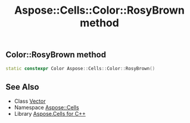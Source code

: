 ﻿---
title: Aspose::Cells::Color::RosyBrown method
linktitle: RosyBrown
second_title: Aspose.Cells for C++ API Reference
description: 'How to use RosyBrown method of Aspose::Cells::Color class in C++.'
type: docs
weight: 7200
url: /cpp/aspose.cells/color/rosybrown/
---
## Color::RosyBrown method




```cpp
static constexpr Color Aspose::Cells::Color::RosyBrown()
```

## See Also

* Class [Vector](../../vector/)
* Namespace [Aspose::Cells](../../)
* Library [Aspose.Cells for C++](../../../)
